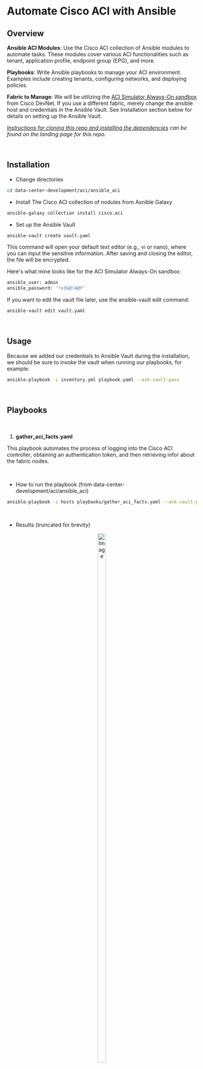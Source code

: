 # Automate Cisco ACI with Ansible

## Overview

**Ansible ACI Modules**: Use the Cisco ACI collection of Ansible modules to automate tasks. These modules cover various ACI functionalities such as tenant, application profile, endpoint group (EPG), and more.

**Playbooks**: Write Ansible playbooks to manage your ACI environment. Examples include creating tenants, configuring networks, and deploying policies.

**Fabric to Manage**: We will be utilizing the [ACI Simulator Always-On sandbox](https://devnetsandbox.cisco.com/DevNet/catalog/Open-NX-OS-Programmability_open-nx-os) from Cisco DevNet. If you use a different fabric, merely change the ansible host and credentials in the Ansible Vault. See Installation section below for details on setting up the Ansible Vault.


*[Instructions for cloning this repo and installing the dependencies](https://github.com/xanderstevenson/data-center-development/blob/main/README.md) can be found on the landing page for this repo.*

<br>

## Installation


- Change directories

```bash
cd data-center-development/aci/ansible_aci
```


- Install The Cisco ACI collection of nodules from Asnible Galaxy

```bash
ansible-galaxy collection install cisco.aci
```


- Set up the Ansible Vault

```bash
ansible-vault create vault.yaml
```

This command will open your default text editor (e.g., vi or nano), where you can input the sensitive information. After saving and closing the editor, the file will be encrypted.

Here's what mine looks like for the ACI Simulator Always-On sandbox:

```bash
ansible_user: admin
ansible_password: '!v3G@!4@Y'

```

If you want to edit the vault file later, use the ansible-vault edit command:

```bash
ansible-vault edit vault.yaml
```


<br>

## Usage

Because we added our credentials to Ansible Vault during the installation, we should be sure to invoke the vault when running our playbooks, for example:

```bash
ansible-playbook -i inventory.yml playbook.yaml --ask-vault-pass
```

<br>

## Playbooks

<br>

1. **gather_aci_facts.yaml**

This playbook automates the process of logging into the Cisco ACI controller, obtaining an authentication token, and then retrieving infor about the fabric nodes.

<br>

- How to run the playbook (from data-center-development/aci/ansible_aci)

```bash
ansible-playbook -i hosts playbooks/gather_aci_facts.yaml --ask-vault-pass
```

<br>


- Results (truncated for brevity)
  
<center>
    <div style="display: inline-block; text-align: center;">
        <img src="https://github.com/user-attachments/assets/a49ef5ca-ec0f-458f-9070-c316bba38626" alt="Image" width="60%">
    </div>
</center>

